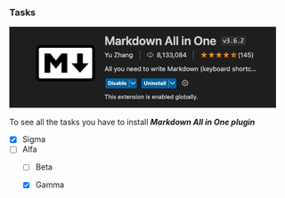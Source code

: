 
### Tasks

![alt text](<Markdown All in One v3.6.2.jpeg>)

To see all the tasks you have to install ***Markdown All in One plugin***

- [x] Sigma
- [ ] Alfa
    - [ ] Beta
    - [x] Gamma
  
  